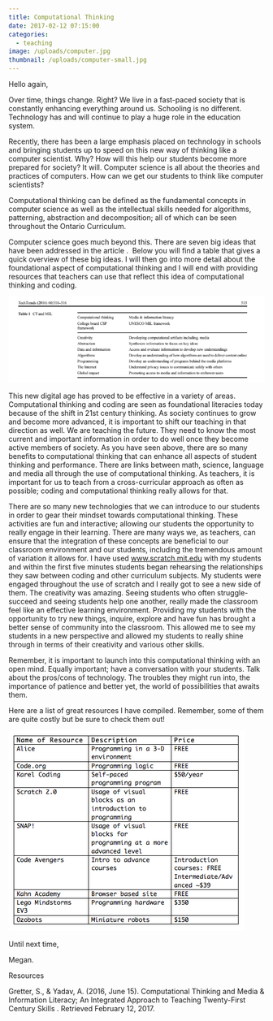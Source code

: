 ```yaml
---
title: Computational Thinking
date: 2017-02-12 07:15:00
categories:
  - teaching
image: /uploads/computer.jpg
thumbnail: /uploads/computer-small.jpg
---
```



Hello again,

Over time, things change. Right? We live in a fast-paced society that is constantly enhancing everything around us. Schooling is no different. Technology has and will continue to play a huge role in the education system.

Recently, there has been a large emphasis placed on technology in schools and bringing students up to speed on this new way of thinking like a computer scientist. Why? How will this help our students become more prepared for society? It will. Computer science is all about the theories and practices of computers. How can we get our students to think like computer scientists?

Computational thinking can be defined as the fundamental concepts in computer science as well as the intellectual skills needed for algorithms, patterning, abstraction and decomposition; all of which can be seen throughout the Ontario Curriculum.

Computer science goes much beyond this. There are seven big ideas that have been addressed in the article .  Below you will find a table that gives a quick overview of these big ideas. I will then go into more detail about the foundational aspect of computational thinking and I will end with providing resources that teachers can use that reflect this idea of computational thinking and coding.

![](/uploads/versions/screen-shot-2017-02-12-at-8-44-33-am---x----742-250x---.png)

This new digital age has proved to be effective in a variety of areas. Computational thinking and coding are seen as foundational literacies today because of the shift in 21st century thinking. As society continues to grow and become more advanced, it is important to shift our teaching in that direction as well. We are teaching the future. They need to know the most current and important information in order to do well once they become active members of society. As you have seen above, there are so many benefits to computational thinking that can enhance all aspects of student thinking and performance. There are links between math, science, language and media all through the use of computational thinking. As teachers, it is important for us to teach from a cross-curricular approach as often as possible; coding and computational thinking really allows for that.

There are so many new technologies that we can introduce to our students in order to gear their mindset towards computational thinking. These activities are fun and interactive; allowing our students the opportunity to really engage in their learning. There are many ways we, as teachers, can ensure that the integration of these concepts are beneficial to our classroom environment and our students, including the tremendous amount of variation it allows for. I have used www.scratch.mit.edu with my students and within the first five minutes students began rehearsing the relationships they saw between coding and other curriculum subjects. My students were engaged throughout the use of scratch and I really got to see a new side of them. The creativity was amazing. Seeing students who often struggle- succeed and seeing students help one another, really made the classroom feel like an effective learning environment. Providing my students with the opportunity to try new things, inquire, explore and have fun has brought a better sense of community into the classroom. This allowed me to see my students in a new perspective and allowed my students to really shine through in terms of their creativity and various other skills.

Remember, it is important to launch into this computational thinking with an open mind. Equally important; have a conversation with your students. Talk about the pros/cons of technology. The troubles they might run into, the importance of patience and better yet, the world of possibilities that awaits them.

Here are a list of great resources I have compiled. Remember, some of them are quite costly but be sure to check them out!

![](/uploads/versions/screen-shot-2017-02-12-at-9-23-01-am---x----465-395x---.png)

Until next time,

Megan.

Resources

Gretter, S., & Yadav, A. (2016, June 15). Computational Thinking and Media & Information Literacy; An Integrated Approach to Teaching Twenty-First Century Skills . Retrieved February 12, 2017.